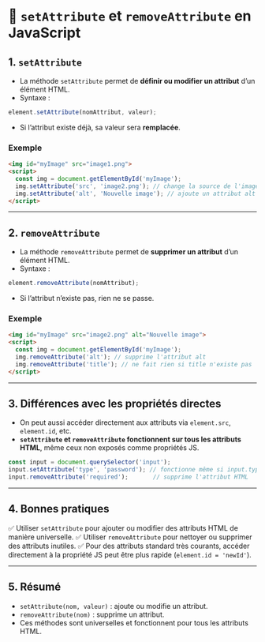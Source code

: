 # 📘 `setAttribute` et `removeAttribute` en JavaScript

## 1. `setAttribute`

* La méthode `setAttribute` permet de **définir ou modifier un attribut** d’un élément HTML.
* Syntaxe :

```js
element.setAttribute(nomAttribut, valeur);
```

* Si l’attribut existe déjà, sa valeur sera **remplacée**.

### Exemple

```html
<img id="myImage" src="image1.png">
<script>
  const img = document.getElementById('myImage');
  img.setAttribute('src', 'image2.png'); // change la source de l'image
  img.setAttribute('alt', 'Nouvelle image'); // ajoute un attribut alt
</script>
```

---

## 2. `removeAttribute`

* La méthode `removeAttribute` permet de **supprimer un attribut** d’un élément HTML.
* Syntaxe :

```js
element.removeAttribute(nomAttribut);
```

* Si l’attribut n’existe pas, rien ne se passe.

### Exemple

```html
<img id="myImage" src="image2.png" alt="Nouvelle image">
<script>
  const img = document.getElementById('myImage');
  img.removeAttribute('alt'); // supprime l'attribut alt
  img.removeAttribute('title'); // ne fait rien si title n'existe pas
</script>
```

---

## 3. Différences avec les propriétés directes

* On peut aussi accéder directement aux attributs via `element.src`, `element.id`, etc.
* **`setAttribute` et `removeAttribute` fonctionnent sur tous les attributs HTML**, même ceux non exposés comme propriétés JS.

```js
const input = document.querySelector('input');
input.setAttribute('type', 'password'); // fonctionne même si input.type est spécial
input.removeAttribute('required');       // supprime l'attribut HTML
```

---

## 4. Bonnes pratiques

✅ Utiliser `setAttribute` pour ajouter ou modifier des attributs HTML de manière universelle.
✅ Utiliser `removeAttribute` pour nettoyer ou supprimer des attributs inutiles.
✅ Pour des attributs standard très courants, accéder directement à la propriété JS peut être plus rapide (`element.id = 'newId'`).

---

## 5. Résumé

* `setAttribute(nom, valeur)` : ajoute ou modifie un attribut.
* `removeAttribute(nom)` : supprime un attribut.
* Ces méthodes sont universelles et fonctionnent pour tous les attributs HTML.
